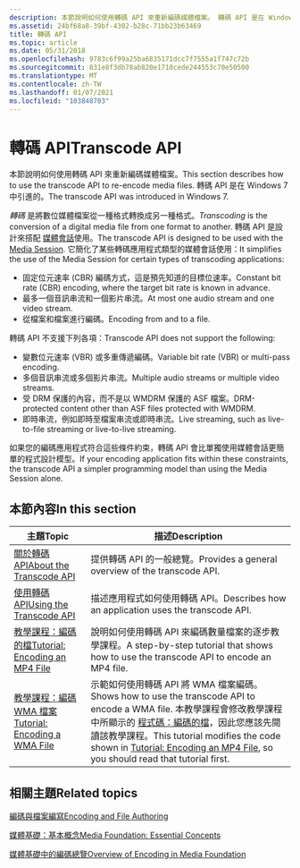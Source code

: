 ```yaml
---
description: 本節說明如何使用轉碼 API 來重新編碼媒體檔案。 轉碼 API 是在 Windows 7 中引進的。
ms.assetid: 24bf68a8-39bf-4302-b28c-71bb23b63469
title: 轉碼 API
ms.topic: article
ms.date: 05/31/2018
ms.openlocfilehash: 9783c6f99a25ba6835171dcc7f7555a1f747c72b
ms.sourcegitcommit: 831e8f3db78ab820e1710cede244553c70e50500
ms.translationtype: MT
ms.contentlocale: zh-TW
ms.lasthandoff: 01/07/2021
ms.locfileid: "103848703"
---
```

# <a name="transcode-api"></a><span data-ttu-id="7dce8-104">轉碼 API</span><span class="sxs-lookup"><span data-stu-id="7dce8-104">Transcode API</span></span>

<span data-ttu-id="7dce8-105">本節說明如何使用轉碼 API 來重新編碼媒體檔案。</span><span class="sxs-lookup"><span data-stu-id="7dce8-105">This section describes how to use the transcode API to re-encode media files.</span></span> <span data-ttu-id="7dce8-106">轉碼 API 是在 Windows 7 中引進的。</span><span class="sxs-lookup"><span data-stu-id="7dce8-106">The transcode API was introduced in Windows 7.</span></span>

<span data-ttu-id="7dce8-107">*轉碼* 是將數位媒體檔案從一種格式轉換成另一種格式。</span><span class="sxs-lookup"><span data-stu-id="7dce8-107">*Transcoding* is the conversion of a digital media file from one format to another.</span></span> <span data-ttu-id="7dce8-108">轉碼 API 是設計來搭配 [媒體會話](media-session.md)使用。</span><span class="sxs-lookup"><span data-stu-id="7dce8-108">The transcode API is designed to be used with the [Media Session](media-session.md).</span></span> <span data-ttu-id="7dce8-109">它簡化了某些轉碼應用程式類型的媒體會話使用：</span><span class="sxs-lookup"><span data-stu-id="7dce8-109">It simplifies the use of the Media Session for certain types of transcoding applications:</span></span>

-   <span data-ttu-id="7dce8-110">固定位元速率 (CBR) 編碼方式，這是預先知道的目標位速率。</span><span class="sxs-lookup"><span data-stu-id="7dce8-110">Constant bit rate (CBR) encoding, where the target bit rate is known in advance.</span></span>
-   <span data-ttu-id="7dce8-111">最多一個音訊串流和一個影片串流。</span><span class="sxs-lookup"><span data-stu-id="7dce8-111">At most one audio stream and one video stream.</span></span>
-   <span data-ttu-id="7dce8-112">從檔案和檔案進行編碼。</span><span class="sxs-lookup"><span data-stu-id="7dce8-112">Encoding from and to a file.</span></span>

<span data-ttu-id="7dce8-113">轉碼 API 不支援下列各項：</span><span class="sxs-lookup"><span data-stu-id="7dce8-113">Transcode API does not support the following:</span></span>

-   <span data-ttu-id="7dce8-114">變數位元速率 (VBR) 或多重傳遞編碼。</span><span class="sxs-lookup"><span data-stu-id="7dce8-114">Variable bit rate (VBR) or multi-pass encoding.</span></span>
-   <span data-ttu-id="7dce8-115">多個音訊串流或多個影片串流。</span><span class="sxs-lookup"><span data-stu-id="7dce8-115">Multiple audio streams or multiple video streams.</span></span>
-   <span data-ttu-id="7dce8-116">受 DRM 保護的內容，而不是以 WMDRM 保護的 ASF 檔案。</span><span class="sxs-lookup"><span data-stu-id="7dce8-116">DRM-protected content other than ASF files protected with WMDRM.</span></span>
-   <span data-ttu-id="7dce8-117">即時串流，例如即時至檔案串流或即時串流。</span><span class="sxs-lookup"><span data-stu-id="7dce8-117">Live streaming, such as live-to-file streaming or live-to-live streaming.</span></span>

<span data-ttu-id="7dce8-118">如果您的編碼應用程式符合這些條件約束，轉碼 API 會比單獨使用媒體會話更簡單的程式設計模型。</span><span class="sxs-lookup"><span data-stu-id="7dce8-118">If your encoding application fits within these constraints, the transcode API a simpler programming model than using the Media Session alone.</span></span>

## <a name="in-this-section"></a><span data-ttu-id="7dce8-119">本節內容</span><span class="sxs-lookup"><span data-stu-id="7dce8-119">In this section</span></span>



| <span data-ttu-id="7dce8-120">主題</span><span class="sxs-lookup"><span data-stu-id="7dce8-120">Topic</span></span>                                                                                          | <span data-ttu-id="7dce8-121">描述</span><span class="sxs-lookup"><span data-stu-id="7dce8-121">Description</span></span>                                                                                                                                                                                                                 |
|------------------------------------------------------------------------------------------------|-----------------------------------------------------------------------------------------------------------------------------------------------------------------------------------------------------------------------------|
| [<span data-ttu-id="7dce8-122">關於轉碼 API</span><span class="sxs-lookup"><span data-stu-id="7dce8-122">About the Transcode API</span></span>](about-the-transcode-api.md)<br/>                              | <span data-ttu-id="7dce8-123">提供轉碼 API 的一般總覽。</span><span class="sxs-lookup"><span data-stu-id="7dce8-123">Provides a general overview of the transcode API.</span></span><br/>                                                                                                                                                                |
| [<span data-ttu-id="7dce8-124">使用轉碼 API</span><span class="sxs-lookup"><span data-stu-id="7dce8-124">Using the Transcode API</span></span>](fast-transcode-objects.md)<br/>                               | <span data-ttu-id="7dce8-125">描述應用程式如何使用轉碼 API。</span><span class="sxs-lookup"><span data-stu-id="7dce8-125">Describes how an application uses the transcode API.</span></span><br/>                                                                                                                                                             |
| [<span data-ttu-id="7dce8-126">教學課程：編碼的檔</span><span class="sxs-lookup"><span data-stu-id="7dce8-126">Tutorial: Encoding an MP4 File</span></span>](tutorial--encoding-an-mp4-file-.md)<br/>               | <span data-ttu-id="7dce8-127">說明如何使用轉碼 API 來編碼數量檔案的逐步教學課程。</span><span class="sxs-lookup"><span data-stu-id="7dce8-127">A step-by-step tutorial that shows how to use the transcode API to encode an MP4 file.</span></span><br/>                                                                                                                           |
| [<span data-ttu-id="7dce8-128">教學課程：編碼 WMA 檔案</span><span class="sxs-lookup"><span data-stu-id="7dce8-128">Tutorial: Encoding a WMA File</span></span>](tutorial--converting-an-mp3-file-to-a-wma-file.md)<br/> | <span data-ttu-id="7dce8-129">示範如何使用轉碼 API 將 WMA 檔案編碼。</span><span class="sxs-lookup"><span data-stu-id="7dce8-129">Shows how to use the transcode API to encode a WMA file.</span></span> <span data-ttu-id="7dce8-130">本教學課程會修改教學課程中所顯示的 [程式碼：編碼的檔](tutorial--encoding-an-mp4-file-.md)，因此您應該先閱讀該教學課程。</span><span class="sxs-lookup"><span data-stu-id="7dce8-130">This tutorial modifies the code shown in [Tutorial: Encoding an MP4 File](tutorial--encoding-an-mp4-file-.md), so you should read that tutorial first.</span></span><br/> |



 

## <a name="related-topics"></a><span data-ttu-id="7dce8-131">相關主題</span><span class="sxs-lookup"><span data-stu-id="7dce8-131">Related topics</span></span>

<dl> <dt>

[<span data-ttu-id="7dce8-132">編碼與檔案編寫</span><span class="sxs-lookup"><span data-stu-id="7dce8-132">Encoding and File Authoring</span></span>](encoding-and-file-authoring.md)
</dt> <dt>

[<span data-ttu-id="7dce8-133">媒體基礎：基本概念</span><span class="sxs-lookup"><span data-stu-id="7dce8-133">Media Foundation: Essential Concepts</span></span>](media-foundation-programming--essential-concepts.md)
</dt> <dt>

[<span data-ttu-id="7dce8-134">媒體基礎中的編碼總覽</span><span class="sxs-lookup"><span data-stu-id="7dce8-134">Overview of Encoding in Media Foundation</span></span>](overview-of-encoding-in-media-foundation.md)
</dt> </dl>

 

 




